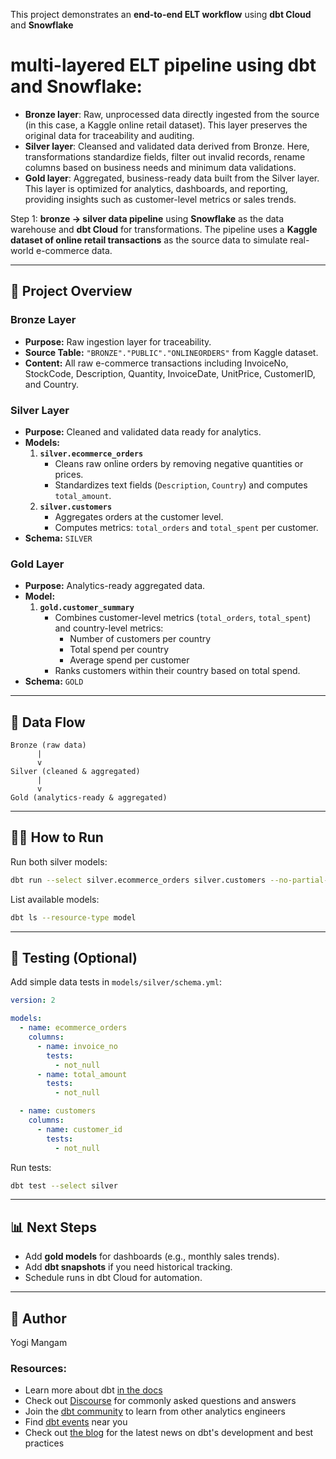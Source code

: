 This project demonstrates an **end-to-end ELT workflow** using **dbt Cloud** and **Snowflake**
# multi-layered ELT pipeline using dbt and Snowflake:

- **Bronze layer**: Raw, unprocessed data directly ingested from the source (in this case, a Kaggle online retail dataset). This layer preserves the original data for traceability and auditing.  
- **Silver layer**: Cleansed and validated data derived from Bronze. Here, transformations standardize fields, filter out invalid records, rename columns based on business needs and minimum data validations.  
- **Gold layer**: Aggregated, business-ready data built from the Silver layer. This layer is optimized for analytics, dashboards, and reporting, providing insights such as customer-level metrics or sales trends.


Step 1: **bronze → silver data pipeline** using **Snowflake** as the data warehouse and **dbt Cloud** for transformations. The pipeline uses a **Kaggle dataset of online retail transactions** as the source data to simulate real-world e-commerce data.

---

## 📂 Project Overview

### Bronze Layer
- **Purpose:** Raw ingestion layer for traceability.
- **Source Table:** `"BRONZE"."PUBLIC"."ONLINEORDERS"` from Kaggle dataset.
- **Content:** All raw e-commerce transactions including InvoiceNo, StockCode, Description, Quantity, InvoiceDate, UnitPrice, CustomerID, and Country.

### Silver Layer
- **Purpose:** Cleaned and validated data ready for analytics.
- **Models:**
  1. **`silver.ecommerce_orders`**
     - Cleans raw online orders by removing negative quantities or prices.
     - Standardizes text fields (`Description`, `Country`) and computes `total_amount`.
  2. **`silver.customers`**
     - Aggregates orders at the customer level.
     - Computes metrics: `total_orders` and `total_spent` per customer.
- **Schema:** `SILVER`

### Gold Layer
- **Purpose:** Analytics-ready aggregated data.
- **Model:**
  1. **`gold.customer_summary`**
     - Combines customer-level metrics (`total_orders`, `total_spent`) and country-level metrics:
       - Number of customers per country
       - Total spend per country
       - Average spend per customer
     - Ranks customers within their country based on total spend.
- **Schema:** `GOLD`

---

## 🔗 Data Flow

```
Bronze (raw data)
      |
      v
Silver (cleaned & aggregated)
      |
      v
Gold (analytics-ready & aggregated)
```

---
## 🏃‍♂️ How to Run

Run both silver models:

```bash
dbt run --select silver.ecommerce_orders silver.customers --no-partial-parse
```

List available models:

```bash
dbt ls --resource-type model
```

---

## 🧪 Testing (Optional)

Add simple data tests in `models/silver/schema.yml`:

```yaml
version: 2

models:
  - name: ecommerce_orders
    columns:
      - name: invoice_no
        tests:
          - not_null
      - name: total_amount
        tests:
          - not_null

  - name: customers
    columns:
      - name: customer_id
        tests:
          - not_null
```

Run tests:

```bash
dbt test --select silver
```

---

## 📊 Next Steps

- Add **gold models** for dashboards (e.g., monthly sales trends).
- Add **dbt snapshots** if you need historical tracking.
- Schedule runs in dbt Cloud for automation.

---

## 👤 Author
Yogi Mangam

### Resources:
- Learn more about dbt [in the docs](https://docs.getdbt.com/docs/introduction)
- Check out [Discourse](https://discourse.getdbt.com/) for commonly asked questions and answers
- Join the [dbt community](https://getdbt.com/community) to learn from other analytics engineers
- Find [dbt events](https://events.getdbt.com) near you
- Check out [the blog](https://blog.getdbt.com/) for the latest news on dbt's development and best practices
